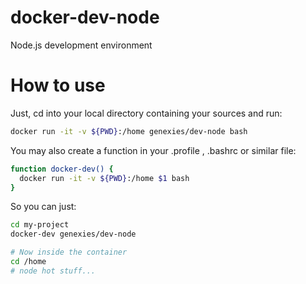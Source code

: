 # docker-dev-node
Node.js development environment

# How to use

Just, cd into your local directory containing your sources and run:
```bash
docker run -it -v ${PWD}:/home genexies/dev-node bash
```

You may also create a function in your .profile , .bashrc or similar file:
```bash
function docker-dev() {
  docker run -it -v ${PWD}:/home $1 bash
}
```

So you can just:
```bash
cd my-project
docker-dev genexies/dev-node

# Now inside the container
cd /home
# node hot stuff...
```
